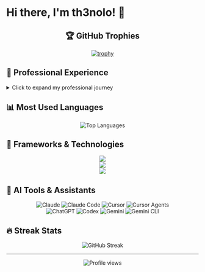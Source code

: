 # Hi there, I'm th3nolo! 👋

<div align="center">
  
  ## 🏆 GitHub Trophies
  
  [![trophy](https://github-profile-trophy.vercel.app/?username=th3nolo&theme=flat&no-frame=true&no-bg=false&margin-w=4&margin-h=4&column=7&rank=SECRET,SSS,SS,S,AAA,AA,A,B)](https://github.com/ryo-ma/github-profile-trophy)
  
</div>

## 💼 Professional Experience

<details>
<summary>Click to expand my professional journey</summary>

### 🚀 Experience Overview

**Software Engineer with Expertise in Blockchain Development and Cryptocurrency Analysis**

I am a highly skilled and experienced software engineer with expertise in blockchain development and cryptocurrency analysis. I have a deep understanding of the underlying technology and am passionate about using technology to solve real-world problems.

### 💼 Professional Background

**Back-end Developer**  
*4+ Years of Experience in Blockchain & Web Development*

- Develop and maintain decentralized applications (dApps) and smart contract systems
- Create, test, and deploy Solidity smart contracts using OpenZeppelin standards
- Build scalable, serverless backend architectures with Node.js, TypeScript, and NestJS
- Implement blockchain integrations using Web3.js and Ethers.js libraries
- Write automated defender scripts for smart contract monitoring and management
- Design and customize backend solutions to meet diverse client requirements
- Utilize Hardhat and Foundry frameworks for testing and deployment
- Ensure protocol reliability and optimize performance across full-stack applications

### 🛠️ Technical Skills

**Blockchain Development**
- Solidity, Hardhat, OpenZeppelin
- Web3JS, EtherJS
- Cadence, Flow Blockchain, EVM
- Smart Contract Development & Testing

**Backend Development**
- Node.js, TypeScript, JavaScript
- NestJS, Express.js
- Serverless Architecture
- API Rest Development

**Database & Infrastructure**
- MongoDB, MySQL, PostgreSQL
- Docker, RabbitMQ
- Git, GitHub
- Socket.io

**Other Skills**
- Python for Cryptocurrency Analysis
- C1 English Proficiency
- Strong problem-solving and communication skills

### 🎓 Education
**Computer Science**  
*(2015 - 2021)*

</details>

## 📊 Most Used Languages

<div align="center">
  <img src="https://github-readme-stats.vercel.app/api/top-langs/?username=th3nolo&layout=compact&theme=default&langs_count=12" alt="Top Languages" />
</div>

## 🚀 Frameworks & Technologies

<div align="center">
  <a href="https://skillicons.dev">
    <img src="https://skillicons.dev/icons?i=nodejs,typescript,nestjs,express,solidity,react,mongodb&perline=7" />
  </a>
  <br/>
  <a href="https://skillicons.dev">
    <img src="https://skillicons.dev/icons?i=postgres,docker,git,github,rabbitmq,python,mysql&perline=7" />
  </a>
  <br/>
  <a href="https://skillicons.dev">
    <img src="https://skillicons.dev/icons?i=vscode,postman,linux,bash,markdown&perline=7" />
  </a>
</div>

## 🤖 AI Tools & Assistants

<div align="center">
  <img src="https://img.shields.io/badge/Claude-8A5CF5?style=for-the-badge&logo=anthropic&logoColor=white" alt="Claude" />
  <img src="https://img.shields.io/badge/Claude_Code-8A5CF5?style=for-the-badge&logo=anthropic&logoColor=white" alt="Claude Code" />
  <img src="https://img.shields.io/badge/Cursor-000000?style=for-the-badge&logo=data:image/svg+xml;base64,PHN2ZyB3aWR0aD0iMjQiIGhlaWdodD0iMjQiIHZpZXdCb3g9IjAgMCAyNCAyNCIgZmlsbD0ibm9uZSIgeG1sbnM9Imh0dHA6Ly93d3cudzMub3JnLzIwMDAvc3ZnIj4KPHBhdGggZD0iTTEyIDJDNi40OCAyIDIgNi40OCAyIDEyQzIgMTcuNTIgNi40OCAyMiAxMiAyMkMxNy41MiAyMiAyMiAxNy41MiAyMiAxMkMyMiA2LjQ4IDE3LjUyIDIgMTIgMloiIGZpbGw9IndoaXRlIi8+Cjwvc3ZnPg==&logoColor=white" alt="Cursor" />
  <img src="https://img.shields.io/badge/Cursor_Agents-000000?style=for-the-badge&logo=data:image/svg+xml;base64,PHN2ZyB3aWR0aD0iMjQiIGhlaWdodD0iMjQiIHZpZXdCb3g9IjAgMCAyNCAyNCIgZmlsbD0ibm9uZSIgeG1sbnM9Imh0dHA6Ly93d3cudzMub3JnLzIwMDAvc3ZnIj4KPHBhdGggZD0iTTEyIDJDNi40OCAyIDIgNi40OCAyIDEyQzIgMTcuNTIgNi40OCAyMiAxMiAyMkMxNy41MiAyMiAyMiAxNy41MiAyMiAxMkMyMiA2LjQ4IDE3LjUyIDIgMTIgMloiIGZpbGw9IndoaXRlIi8+Cjwvc3ZnPg==&logoColor=white" alt="Cursor Agents" />
  <br/>
  <img src="https://img.shields.io/badge/ChatGPT-00A67E?style=for-the-badge&logo=openai&logoColor=white" alt="ChatGPT" />
  <img src="https://img.shields.io/badge/Codex-00A67E?style=for-the-badge&logo=openai&logoColor=white" alt="Codex" />
  <img src="https://img.shields.io/badge/Gemini-4285F4?style=for-the-badge&logo=google&logoColor=white" alt="Gemini" />
  <img src="https://img.shields.io/badge/Gemini_CLI-4285F4?style=for-the-badge&logo=google&logoColor=white" alt="Gemini CLI" />
</div>

## 🔥 Streak Stats

<div align="center">
  <img src="https://github-readme-streak-stats.herokuapp.com/?user=th3nolo&theme=default" alt="GitHub Streak" />
</div>

---

<div align="center">
  <img src="https://komarev.com/ghpvc/?username=th3nolo&color=blueviolet&style=flat-square&label=Profile+Views" alt="Profile views" />
</div>